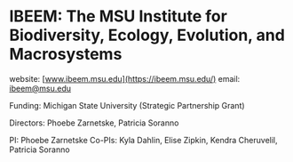 # IBEEM: The MSU Institute for Biodiversity, Ecology, Evolution, and Macrosystems

website: [www.ibeem.msu.edu](https://ibeem.msu.edu/)
email: ibeem@msu.edu

Funding: Michigan State University (Strategic Partnership Grant)

Directors: Phoebe Zarnetske, Patricia Soranno

PI: Phoebe Zarnetske 
Co-PIs: Kyla Dahlin, Elise Zipkin, Kendra Cheruvelil, Patricia Soranno
